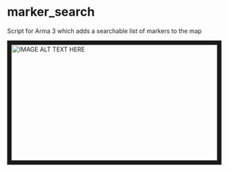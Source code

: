 # marker_search
Script for Arma 3 which adds a searchable list of markers to the map

<a href="http://www.youtube.com/watch?feature=player_embedded&v=Gz37oqZKlgA
" target="_blank"><img src="http://img.youtube.com/vi/Gz37oqZKlgA/0.jpg" 
alt="IMAGE ALT TEXT HERE" width="480" height="270" border="10" /></a>
